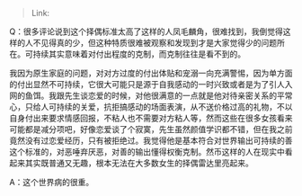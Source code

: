 > Link: 

Q：很多评论说到这个择偶标准太高了这样的人凤毛麟角，很难找到，我倒觉得这样的人不见得真的少，但这种特质很难被观察和发现到才是大家觉得少的问题所在。可持续其实意味着对付出程度的克制，而克制往往是看不到的。

我因为原生家庭的问题，对对方过度的付出体贴和宠溺一向充满警惕，因为单方面的付出显然不可持续，它很大可能只是源于自我感动的一时兴致或者是为了引人入网的鱼饵。我跟先生谈恋爱的时候，对他很满意的一点就是他对待亲密关系的平常心，只给人可持续的关爱，抗拒搞感动的场面表演，从不送价格过高的礼物，不以自身付出来要求情感回报，不粘人也不需要对方粘人等，然而这些在很多女孩看来可能都是减分项吧，好像恋爱谈了个寂寞，先生虽然颜值学识都不错，但在我之前竟然没有过恋爱经历，只有被拒绝过。我觉得他是基本符合对世界输出可持续的善这个标准的，对恶唾弃厌恶，对善的输出懂得权衡克制。然币这样的人在现实中看起来其实既普通又无趣，根本无法在大多数女生的择偶雷达里亮起来。

A：这个世界病的很重。
